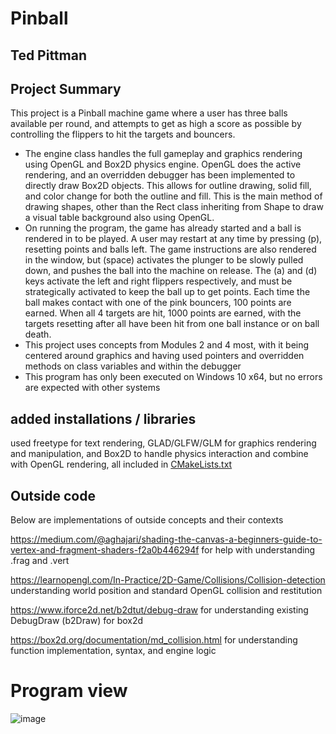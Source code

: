 # Pinball
## Ted Pittman
## Project Summary
This project is a Pinball machine game where a user has three balls available per round, and attempts to get as high a score as possible by controlling the flippers to hit the targets and bouncers.
* The engine class handles the full gameplay and graphics rendering using OpenGL and Box2D physics engine. OpenGL does the active rendering, and an overridden debugger has been implemented to directly draw Box2D objects.
This allows for outline drawing, solid fill, and color change for both the outline and fill. This is the main method of drawing shapes, other than the Rect class inheriting from Shape to draw a visual table background also using OpenGL.
* On running the program, the game has already started and a ball is rendered in to be played. A user may restart at any time by pressing (p), resetting points and balls left. The game instructions are also rendered in the window,
but (space) activates the plunger to be slowly pulled down, and pushes the ball into the machine on release. The (a) and (d) keys activate the left and right flippers respectively, and must be strategically activated to keep the ball up to get points.
Each time the ball makes contact with one of the pink bouncers, 100 points are earned. When all 4 targets are hit, 1000 points are earned, with the targets resetting after all have been hit from one ball instance or on ball death.
* This project uses concepts from Modules 2 and 4 most, with it being centered around graphics and having used pointers and overridden methods on class variables and within the debugger
* This program has only been executed on Windows 10 x64, but no errors are expected with other systems

## added installations / libraries
used freetype for text rendering, GLAD/GLFW/GLM for graphics rendering and manipulation, and Box2D to handle physics interaction and combine with OpenGL rendering, all included in [CMakeLists.txt](CMakeLists.txt)

## Outside code
Below are implementations of outside concepts and their contexts

https://medium.com/@aghajari/shading-the-canvas-a-beginners-guide-to-vertex-and-fragment-shaders-f2a0b446294f
for help with understanding .frag and .vert

https://learnopengl.com/In-Practice/2D-Game/Collisions/Collision-detection
understanding world position and standard OpenGL collision and restitution

https://www.iforce2d.net/b2dtut/debug-draw
for understanding existing DebugDraw (b2Draw) for box2d 

https://box2d.org/documentation/md_collision.html
for understanding function implementation, syntax, and engine logic 




# Program view
![image](https://github.com/user-attachments/assets/905fdd58-caae-4926-ae4e-d5e31140c60e)
